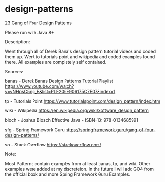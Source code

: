 # design-patterns

23 Gang of Four Design Patterns

Please run with Java 8+

Description:

Went through all of Derek Bana's design pattern tutorial videos and coded them up.
Went to tutorials point and wikipedia and coded examples found there.
All examples are completely self contained.

Sources:

banas - Derek Banas Design Patterns Tutorial Playlist 
https://www.youtube.com/watch?v=vNHpsC5ng_E&list=PLF206E906175C7E07&index=1

tp - Tutorials Point
https://www.tutorialspoint.com/design_pattern/index.htm

wiki - Wikipedia
https://en.wikipedia.org/wiki/Software_design_pattern

bloch - Joshua Blosch
Effective Java - ISBN-13: 978-0134685991 

sfg - Spring Framework Guru
https://springframework.guru/gang-of-four-design-patterns/ 

so -  Stack Overflow
https://stackoverflow.com/


Note:

Most Patterns contain examples from at least banas, tp, and wiki. Other examples were added at my discreteion. In the future I will add
GO4 from the official book and more Spring Framework Guru Examples.


